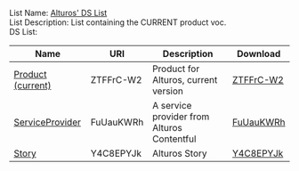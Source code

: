 List Name: [Alturos' DS List](https://semantify.it/list/J6sJg_D8V)  
 List Description: List containing the CURRENT product voc.  
 DS List: 

| Name | URI  | Description  | Download  | 
|-------|-----|-------|-------| 
   | [Product (current)](https://semantify.it/ds/ZTFFrC-W2)  | ZTFFrC-W2  | Product for Alturos, current version  | [ZTFFrC-W2](./ZTFFrC-W2.json) |
  | [ServiceProvider](https://semantify.it/ds/FuUauKWRh)  | FuUauKWRh  | A service provider from Alturos Contentful  | [FuUauKWRh](./FuUauKWRh.json) |
  | [Story](https://semantify.it/ds/Y4C8EPYJk)  | Y4C8EPYJk  | Alturos Story  | [Y4C8EPYJk](./Y4C8EPYJk.json) |
